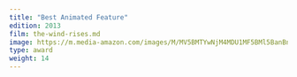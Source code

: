 ```yaml
---
title: "Best Animated Feature"
edition: 2013
film: the-wind-rises.md
image: https://m.media-amazon.com/images/M/MV5BMTYwNjM4MDU1MF5BMl5BanBnXkFtZTgwNDgxOTE5MDE@._V1_FMjpg_UX1024_.jpg
type: award
weight: 14
---
```

